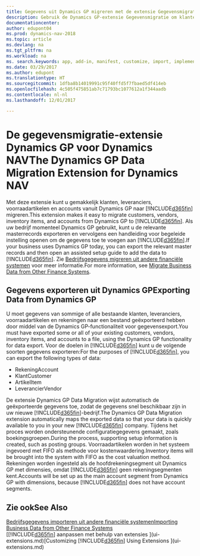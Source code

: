 ```yaml
---
title: Gegevens uit Dynamics GP migreren met de extensie Gegevensmigratie
description: Gebruik de Dynamics GP-extensie Gegevensmigratie om klanten, leveranciers, voorraadartikelen en rekeningen te migreren van Dynamics GP naar Dynamics NAV.
documentationcenter: 
author: edupont04
ms.prod: dynamics-nav-2018
ms.topic: article
ms.devlang: na
ms.tgt_pltfrm: na
ms.workload: na
ms. search.keywords: app, add-in, manifest, customize, import, implement
ms.date: 03/29/2017
ms.author: edupont
ms.translationtype: HT
ms.sourcegitcommit: 1dfba8b14019991c95f40ffd5f7fbaed5df414eb
ms.openlocfilehash: 4c505f475851ab7c71793bc1077612a1f344aadb
ms.contentlocale: nl-nl
ms.lasthandoff: 12/01/2017

---
```

# <a name="the-dynamics-gp-data-migration-extension-for-dynamics-nav"></a><span data-ttu-id="a4536-103">De gegevensmigratie-extensie Dynamics GP voor Dynamics NAV</span><span class="sxs-lookup"><span data-stu-id="a4536-103">The Dynamics GP Data Migration Extension for Dynamics NAV</span></span>
<span data-ttu-id="a4536-104">Met deze extensie kunt u gemakkelijk klanten, leveranciers, voorraadartikelen en accounts vanuit Dynamics GP naar [!INCLUDE[d365fin](includes/d365fin_md.md)] migreren.</span><span class="sxs-lookup"><span data-stu-id="a4536-104">This extension makes it easy to migrate customers, vendors, inventory items, and accounts from Dynamics GP to [!INCLUDE[d365fin](includes/d365fin_md.md)].</span></span> <span data-ttu-id="a4536-105">Als uw bedrijf momenteel Dynamics GP gebruikt, kunt u de relevante masterrecords exporteren en vervolgens een handleiding voor begeleide instelling openen om de gegevens toe te voegen aan [!INCLUDE[d365fin](includes/d365fin_md.md)].</span><span class="sxs-lookup"><span data-stu-id="a4536-105">If your business uses Dynamics GP today, you can export the relevant master records and then open an assisted setup guide to add the data to [!INCLUDE[d365fin](includes/d365fin_md.md)].</span></span> <span data-ttu-id="a4536-106">Zie [Bedrijfsgegevens migreren uit andere financiële systemen](upload-data.md) voor meer informatie.</span><span class="sxs-lookup"><span data-stu-id="a4536-106">For more information, see [Migrate Business Data from Other Finance Systems](upload-data.md).</span></span>

## <a name="exporting-data-from-dynamics-gp"></a><span data-ttu-id="a4536-107">Gegevens exporteren uit Dynamics GP</span><span class="sxs-lookup"><span data-stu-id="a4536-107">Exporting Data from Dynamics GP</span></span>
<span data-ttu-id="a4536-108">U moet gegevens van sommige of alle bestaande klanten, leveranciers, voorraadartikelen en rekeningen naar een bestand geëxporteerd hebben door middel van de Dynamics GP-functionaliteit voor gegevensexport.</span><span class="sxs-lookup"><span data-stu-id="a4536-108">You must have exported some or all of your existing customers, vendors, inventory items, and accounts to a file, using the Dynamics GP functionality for data export.</span></span> <span data-ttu-id="a4536-109">Voor de doelen in [!INCLUDE[d365fin](includes/d365fin_md.md)] kunt u de volgende soorten gegevens exporteren:</span><span class="sxs-lookup"><span data-stu-id="a4536-109">For the purposes of [!INCLUDE[d365fin](includes/d365fin_md.md)], you can export the following types of data:</span></span>

* <span data-ttu-id="a4536-110">Rekening</span><span class="sxs-lookup"><span data-stu-id="a4536-110">Account</span></span>  
* <span data-ttu-id="a4536-111">Klant</span><span class="sxs-lookup"><span data-stu-id="a4536-111">Customer</span></span>  
* <span data-ttu-id="a4536-112">Artikel</span><span class="sxs-lookup"><span data-stu-id="a4536-112">Item</span></span>  
* <span data-ttu-id="a4536-113">Leverancier</span><span class="sxs-lookup"><span data-stu-id="a4536-113">Vendor</span></span>  

<span data-ttu-id="a4536-114">De extensie Dynamics GP Data Migration wijst automatisch de geëxporteerde gegevens toe, zodat de gegevens snel beschikbaar zijn in uw nieuwe [!INCLUDE[d365fin](includes/d365fin_md.md)]-bedrijf.</span><span class="sxs-lookup"><span data-stu-id="a4536-114">The Dynamics GP Data Migration extension automatically maps the exported data so that your data is quickly available to you in your new [!INCLUDE[d365fin](includes/d365fin_md.md)] company.</span></span> <span data-ttu-id="a4536-115">Tijdens het proces worden ondersteunende configuratiegegevens gemaakt, zoals boekingsgroepen.</span><span class="sxs-lookup"><span data-stu-id="a4536-115">During the process, supporting setup information is created, such as posting groups.</span></span> <span data-ttu-id="a4536-116">Voorraadartikelen worden in het systeem ingevoerd met FIFO als methode voor kostenwaardering.</span><span class="sxs-lookup"><span data-stu-id="a4536-116">Inventory items will be brought into the system with FIFO as the cost valuation method.</span></span> <span data-ttu-id="a4536-117">Rekeningen worden ingesteld als de hoofdrekeningsegment uit Dynamics GP met dimensies, omdat [!INCLUDE[d365fin](includes/d365fin_long_md.md)] geen rekeningsegmenten kent.</span><span class="sxs-lookup"><span data-stu-id="a4536-117">Accounts will be set up as the main account segment from Dynamics GP with dimensions, because [!INCLUDE[d365fin](includes/d365fin_long_md.md)] does not have account segments.</span></span>

## <a name="see-also"></a><span data-ttu-id="a4536-118">Zie ook</span><span class="sxs-lookup"><span data-stu-id="a4536-118">See Also</span></span>
[<span data-ttu-id="a4536-119">Bedrijfsgegevens importeren uit andere financiële systemen</span><span class="sxs-lookup"><span data-stu-id="a4536-119">Importing Business Data from Other Finance Systems</span></span>](upload-data.md)  
<span data-ttu-id="a4536-120">[[!INCLUDE[d365fin](includes/d365fin_md.md)] aanpassen met behulp van extensies ](ui-extensions.md)</span><span class="sxs-lookup"><span data-stu-id="a4536-120">[Customizing [!INCLUDE[d365fin](includes/d365fin_md.md)] Using Extensions ](ui-extensions.md)</span></span>  


